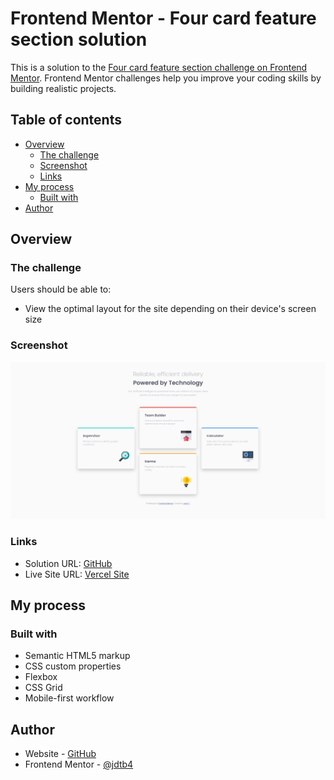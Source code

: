 # Frontend Mentor - Four card feature section solution

This is a solution to the [Four card feature section challenge on Frontend Mentor](https://www.frontendmentor.io/challenges/four-card-feature-section-weK1eFYK). Frontend Mentor challenges help you improve your coding skills by building realistic projects. 

## Table of contents

- [Overview](#overview)
  - [The challenge](#the-challenge)
  - [Screenshot](#screenshot)
  - [Links](#links)
- [My process](#my-process)
  - [Built with](#built-with)
- [Author](#author)
## Overview

### The challenge

Users should be able to:

- View the optimal layout for the site depending on their device's screen size

### Screenshot

![](./images/four-card-feature.png)

### Links

- Solution URL: [GitHub](https://github.com/jdtb4/frontendmentor/tree/master/four-card-feature-section-master)
- Live Site URL: [Vercel Site](https://four-card-feature-roan.vercel.app/)

## My process

### Built with

- Semantic HTML5 markup
- CSS custom properties
- Flexbox
- CSS Grid
- Mobile-first workflow

## Author

- Website - [GitHub](https://github.com/jdtb4)
- Frontend Mentor - [@jdtb4](https://www.frontendmentor.io/profile/jtdb4)
